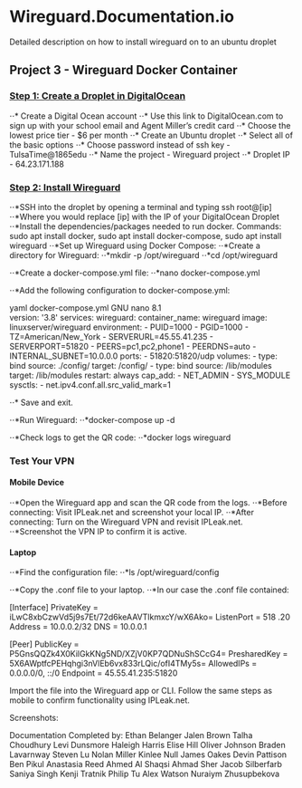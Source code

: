 # Wireguard.Documentation.io
Detailed description on how to install wireguard on to an ubuntu droplet 

## **Project 3 - Wireguard Docker Container**
### <ins>Step 1: Create a Droplet in DigitalOcean</ins>

⋅⋅* Create a Digital Ocean account
⋅⋅* Use this link to DigitalOcean.com to sign up with your school email and Agent Miller’s credit card
⋅⋅* Choose the lowest price tier - $6 per month
⋅⋅* Create an Ubuntu droplet
⋅⋅* Select all of the basic options
⋅⋅* Choose password instead of ssh key - TulsaTime@1865edu
⋅⋅* Name the project - Wireguard project
⋅⋅* Droplet IP - 64.23.171.188

### <ins>Step 2: Install Wireguard</ins>
⋅⋅*SSH into the droplet by opening a terminal and typing ssh root@[ip]
⋅⋅*Where you would replace [ip] with the IP of your DigitalOcean Droplet
⋅⋅*Install the dependencies/packages needed to run docker. Commands: sudo apt install docker, sudo apt install docker-compose, sudo apt install wireguard
⋅⋅*Set up Wireguard using Docker Compose: 
⋅⋅*Create a directory for Wireguard: 
⋅⋅*mkdir -p /opt/wireguard
⋅⋅*cd /opt/wireguard
 
⋅⋅*Create a docker-compose.yml file: 
⋅⋅*nano docker-compose.yml
 
⋅⋅*Add the following configuration to docker-compose.yml: 

yaml  docker-compose.yml
  GNU nano 8.1                                                        
version: '3.8'
services:
  wireguard:
    container_name: wireguard
    image: linuxserver/wireguard
    environment:
      - PUID=1000
      - PGID=1000
      - TZ=American/New_York
      - SERVERURL=45.55.41.235
      - SERVERPORT=51820
      - PEERS=pc1,pc2,phone1
      - PEERDNS=auto
      - INTERNAL_SUBNET=10.0.0.0
    ports:
      - 51820:51820/udp
    volumes:
      - type: bind
        source: ./config/
        target: /config/
      - type: bind
        source: /lib/modules
        target: /lib/modules
    restart: always
    cap_add:
      - NET_ADMIN
      - SYS_MODULE
    sysctls:
      - net.ipv4.conf.all.src_valid_mark=1


⋅⋅* Save and exit. 

⋅⋅*Run Wireguard: 
⋅⋅*docker-compose up -d 
 
⋅⋅*Check logs to get the QR code: 
⋅⋅*docker logs wireguard 

### Test Your VPN 
#### Mobile Device 
⋅⋅*Open the Wireguard app and scan the QR code from the logs. 
⋅⋅*Before connecting: 
Visit IPLeak.net and screenshot your local IP. 
⋅⋅*After connecting: 
Turn on the Wireguard VPN and revisit IPLeak.net. 
⋅⋅*Screenshot the VPN IP to confirm it is active. 
#### Laptop 
⋅⋅*Find the configuration file: 
⋅⋅*ls /opt/wireguard/config 
 
⋅⋅*Copy the .conf file to your laptop. 
⋅⋅*In our case the .conf file contained:

[Interface]
PrivateKey = iLwC8xbCzwVd5j9s7Et/72d6keAAVTlkmxcY/wX6Ako=
ListenPort = 518
.20
Address = 10.0.0.2/32
DNS = 10.0.0.1

[Peer]
PublicKey = P5GnsQQZk4X0KilGkKNg5ND/XZjV0KP7QDNuShSCcG4=
PresharedKey = 5X6AWptfcPEHqhgi3nVlEb6vx833rLQic/ofI4TMy5s=
AllowedIPs = 0.0.0.0/0, ::/0
Endpoint = 45.55.41.235:51820


Import the file into the Wireguard app or CLI. 
Follow the same steps as mobile to confirm functionality using IPLeak.net. 
 
 


Screenshots:










Documentation Completed by: 
Ethan Belanger
Jalen Brown
Talha Choudhury
Levi Dunsmore
Haleigh Harris
Elise Hill
Oliver Johnson
Braden Lavarnway
Steven Lu
Nolan Miller
Kinlee Null
James Oakes
Devin Pattison
Ben Pikul
Anastasia Reed
Ahmed Al Shaqsi
Ahmad Sher
Jacob Silberfarb
Saniya Singh
Kenji Tratnik
Philip Tu
Alex Watson
Nuraiym Zhusupbekova
